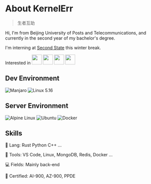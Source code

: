 # About KernelErr

> 生者互助

Hi, I'm from Beijing University of Posts and Telecommunications, and currently in the second year of my bachelor's degree.

I'm interning at [Second State](https://github.com/second-state) this winter break.

Interested in <img src="https://webassembly.org/favicon.ico" height="32px"> <img src="https://www.kernel.org/theme/images/logos/favicon.png" height="32px"> <img src="https://www.rust-lang.org/static/images/ferris.gif" height="32px"> <img src="https://ebpf.io/icons-ed4fe493d9e56a7432b914bd83d06e8a/favicon.ico" height="32px">

## Dev Environment

![Manjaro](https://img.shields.io/badge/-Manjaro-black?style=for-the-badge&logo=manjaro) ![Linux 5.16](https://img.shields.io/badge/-Linux%205.16-black?style=for-the-badge&logo=linux)

## Server Environment

![Alpine Linux](https://img.shields.io/badge/-Alpine%20Linux-black?style=for-the-badge&logo=alpinelinux) ![Ubuntu](https://img.shields.io/badge/-Ubuntu-black?style=for-the-badge&logo=ubuntu) ![Docker](https://img.shields.io/badge/-Docker-black?style=for-the-badge&logo=docker)

## Skills

🦀 Lang: Rust Python C++ ...

🔨 Tools: VS Code, Linux, MongoDB, Redis, Docker ...

💻 Fields: Mainly back-end

📄 Certified: AI-900, AZ-900, PPDE
